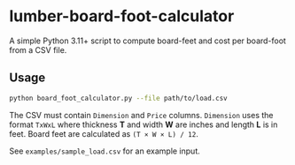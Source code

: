 # lumber-board-foot-calculator

A simple Python 3.11+ script to compute board-feet and cost per board-foot from a CSV file.

## Usage

```bash
python board_foot_calculator.py --file path/to/load.csv
```

The CSV must contain `Dimension` and `Price` columns. `Dimension` uses the format
`TxWxL` where thickness **T** and width **W** are inches and length **L** is in feet.
Board feet are calculated as `(T × W × L) / 12`.

See `examples/sample_load.csv` for an example input.

